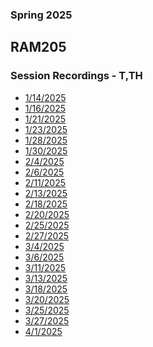 ### Spring 2025
## RAM205
### Session Recordings - T,TH

 - [1/14/2025](https://nmc.zoom.us/rec/share/RRV8ZtxfWWdAPBASjPo7uz8XaFSkiiWZvIOFSTnPv16UWqf_Agx7oBcLoXnJaCB0.mpwrf2yOb3HHggQe)
- [1/16/2025](https://nmc.zoom.us/rec/share/iFNm1sDm3lbu6Fl-Rud5gqMQV20T1_qJ4PqJ7LH-FR5cDR6sp1qVKo2S1TpzMAI.YAsKs_yrHyObQxzL)
- [1/21/2025](https://nmc.zoom.us/rec/share/ds2PMWhEBi9i866vbauBs09pGkjkTz9sOwySN_4F9T2BY4JFIwYlaObOt4yXt3nB.hMwET7Vbd6Auunro)
- [1/23/2025](https://nmc.zoom.us/rec/share/T1ZD0-alvkme_2wtW3298ZIjBDVu4JsPJptHPUqpKyBIfBz-4CQ4e9zuHCVnuDsV.EPhzoW8LuIiytA_z)
- [1/28/2025]()
- [1/30/2025](https://nmc.zoom.us/rec/share/WXcc6vujxpp84MiUKBPRYz82F64VNtwp32gW9IsfguNvD84ZU84KhxKNF81T1Vuv.GZDsuZEWFpZJNl-2)
- [2/4/2025](https://nmc.zoom.us/rec/share/D_vXdS6ZetlQXEYG5SUFr8m5mZ7LfV2jtCQz_0K8Z3EvWK3HNEN2-UFkCB0gunZs.HSjZvDKu_oABnH1R)
- [2/6/2025](https://nmc.zoom.us/rec/share/AeDNfHt00WLZt2SSfQuBk-ilgAf4PSFm1ZlcNbWjPtIZ8EmafoIctynkyAo53gNF.wjVa3_WiEvzEf-AD)
- [2/11/2025](https://nmc.zoom.us/rec/share/Z_eZJQ3I8IJCZ-R12Y_IspYg9LMRiJsEFKbVLO-Fce4ogI5jqjwOfqUIGCPYaNn1.pM_A0ZJIXt0NChOS)
- [2/13/2025](https://nmc.zoom.us/rec/share/KWFbFWRFHXnAWG76NQLo6yg1q7tqypfTfYHBFMz-dxnGA7QzOEl5fIluiNTWtXry.0ySZKO0AaVe6TDJi)
- [2/18/2025](https://nmc.zoom.us/rec/share/rxjteN2UIXMFm4gVaV5raYnn5VfliAhoUsqd5aQm0jRE9hLxIBjw6ALSMqFh6rt6.SacSY1b4FczG-Y7p)
- [2/20/2025](https://nmc.zoom.us/rec/share/n3bphkbD67WNHIJLb4y-4iHWFseeSSjGwbqr-bjhEx2VSRwUWPLjEq6UGYEM8-EP.nxDFRROtG1jMnX6t)
- [2/25/2025](https://nmc.zoom.us/rec/share/iDS17AC8xZk52abFNt4TjjG6nA9ZnHYgCFIrJuDXAAnvvj0Cf_qq5ZkrgzP-8o6E.meI5p5are_ora9uu)
- [2/27/2025](https://nmc.zoom.us/rec/share/s7KlRNq7XnkpYzgRwAIqSyudsz9-0MlfH4QkUJXSzAv_wiooXHb8wCR7lkWiBJxe.GG4q_le_sTPOCbeB)
- [3/4/2025](https://nmc.zoom.us/rec/share/RIY6DJSFMMDH04qZM_3g1P1pcYIYKjimkhAvdE5bpEoJvbIT5MZJYwuZPLvTritV.HbZZxN1VqT_KiK_A)
- [3/6/2025](https://nmc.zoom.us/rec/share/g22Ws2KObUHUmdW197YzOxW7s-XsCu-Ef8TCFlo1oOUczg0KQBHNK7nVP3qMY4PH.8PCme0YZt1nq-NAo)
- [3/11/2025](https://nmc.zoom.us/rec/share/BoI25MAq_AOQ9AsRDbNA45-4E44MgIrIRSxUv669_9vDGEVM0Q1YbvVc4LIZ_wjc.p9uDb5PUSPYYv4-w)
- [3/13/2025](https://nmc.zoom.us/rec/share/odzhW_btYter5Xtw5Z2Tzkk9l4e8TWAU8tsscoxsSB9Ijv7mmkYkDdbCQKW9ETQb.33sh3nsbJmn2kNv6)
- [3/18/2025](https://nmc.zoom.us/rec/share/y2CDHvc9VHZKVpIXUY9m7oKADQAiMJ5JXkunPJknfrCps5blV3IbFzHMNQBuEhCN.7UIrvVTyLBM8toyh)
- [3/20/2025]()
- [3/25/2025]()
- [3/27/2025]()
- [4/1/2025](https://nmc.zoom.us/rec/share/7Uc_dqOIDI-Kp2tGXQZhdhbRPlXLB_M7tweNLnhvmc2lWVf42QgINfGr_vS0JH07.h-lTGYX7_eCJeKAw)

<!--


- [4/3/2025]()
- [4/8/2025]()
- [4/10/2025]()
- [4/15/2025]()
- [4/17/2025]()
- [4/22/2025]()
- [4/24/2025]()
- [4/29/2025]()
- [5/1/2025]() -->
